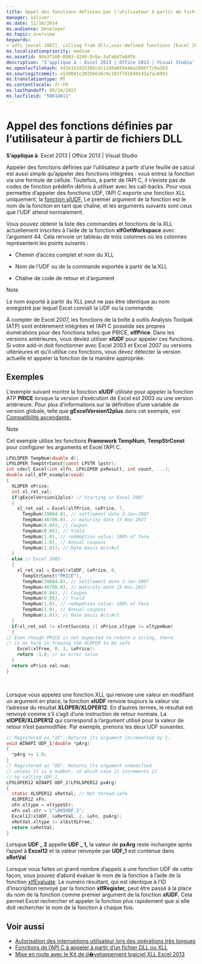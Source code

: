 ```yaml
---
title: Appel des fonctions définies par l’utilisateur à partir de fichiers DLL
manager: soliver
ms.date: 11/16/2014
ms.audience: Developer
ms.topic: overview
keywords:
- udfs [excel 2007], calling from dlls,user-defined functions [Excel 2007], calling from DLLs,DLLs [Excel 2007], calling UDFs
ms.localizationpriority: medium
ms.assetid: 99a37108-0083-4240-9c6a-3afa8d7a04f6
description: 'S’applique à : Excel 2013 | Office 2013 | Visual Studio'
ms.openlocfilehash: 443e111d15365cdc1145e659446a2866f7c0a263
ms.sourcegitcommit: a1d9041c20256616c9c183f7d1049142a7ac6991
ms.translationtype: MT
ms.contentlocale: fr-FR
ms.lasthandoff: 09/24/2021
ms.locfileid: "59614611"
---
```

# <a name="calling-user-defined-functions-from-dlls"></a>Appel des fonctions définies par l’utilisateur à partir de fichiers DLL

**S’applique à**: Excel 2013 | Office 2013 | Visual Studio 
  
Appeler des fonctions définies par l’utilisateur à partir d’une feuille de calcul est aussi simple qu’appeler des fonctions intégrées : vous entrez la fonction via une formule de cellule. Toutefois, à partir de l’API C, il n’existe pas de codes de fonction prédéfin définis à utiliser avec les call-backs. Pour vous permettre d’appeler des fonctions UDF, l’API C exporte une fonction XLL uniquement, la [fonction xlUDF.](xludf.md) Le premier argument de la fonction est le nom de la fonction en tant que chaîne, et les arguments suivants sont ceux que l’UDF attend normalement. 
  
Vous pouvez obtenir la liste des commandes et fonctions de la XLL actuellement inscrites à l’aide de la fonction **xlfGetWorkspace** avec l’argument 44. Cela renvoie un tableau de trois colonnes où les colonnes représentent les points suivants : 
  
- Chemin d’accès complet et nom du XLL
    
- Nom de l’UDF ou de la commande exportée à partir de la XLL
    
- Chaîne de code de retour et d’argument
    
> [!NOTE]
> Le nom exporté à partir du XLL peut ne pas être identique au nom enregistré par lequel Excel connaît la UDF ou la commande. 
  
À compter de Excel 2007, les fonctions de la boîte à outils Analysis Toolpak (ATP) sont entièrement intégrées et l’API C possède ses propres éumérations pour des fonctions telles que PRICE, **xlfPrice**. Dans les versions antérieures, vous deviez utiliser **xlUDF** pour appeler ces fonctions. Si votre add-in doit fonctionner avec Excel 2003 et Excel 2007 ou versions ultérieures et qu’il utilise ces fonctions, vous devez détecter la version actuelle et appeler la fonction de la manière appropriée. 
  
## <a name="examples"></a>Exemples

L’exemple suivant montre la fonction **xlUDF** utilisée pour appeler la fonction ATP **PRICE** lorsque la version d’exécution de Excel est 2003 ou une version antérieure. Pour plus d’informations sur la définition d’une variable de version globale, telle que **gExcelVersion12plus** dans cet exemple, voir [Compatibilité ascendante.](backward-compatibility.md)
  
> [!NOTE]
> Cet exemple utilise les fonctions **Framework TempNum**, **TempStrConst** pour configurer les arguments et Excel l’API C. 
  
```C
LPXLOPER TempNum(double d);
LPXLOPER TempStrConst(const LPSTR lpstr);
int cdecl Excel(int xlfn, LPXLOPER pxResult, int count, ...);
double call_ATP_example(void)
{
  XLOPER xPrice;
  int xl_ret_val;
  if(gExcelVersion12plus) // Starting in Excel 2007
  {
    xl_ret_val = Excel(xlfPrice, &xPrice, 7,
      TempNum(39084.0), // settlement date 2-Jan-2007
      TempNum(46706.0), // maturity date 15-Nov-2027
      TempNum(0.04), // Coupon
      TempNum(0.05), // Yield
      TempNum(1.0), // redemption value: 100% of face
      TempNum(1.0), // Annual coupons
      TempNum(1.0)); // Rate basis Act/Act
  }
  else // Excel 2003-
  {
    xl_ret_val = Excel(xlUDF, &xPrice, 8,
      TempStrConst("PRICE"),
      TempNum(39084.0), // settlement date 2-Jan-2007
      TempNum(46706.0), // maturity date 15-Nov-2027
      TempNum(0.04), // Coupon
      TempNum(0.05), // Yield
      TempNum(1.0), // redepmtion value: 100% of face
      TempNum(1.0), // Annual coupons
      TempNum(1.0)); // Rate basis Act/Act
  }
  if(xl_ret_val != xlretSuccess || xPrice.xltype != xltypeNum)
  {
// Even though PRICE is not expected to return a string, there
// is no harm in freeing the XLOPER to be safe
    Excel(xlFree, 0, 1, &xPrice);
    return -1.0; // an error value
  }
  return xPrice.val.num;
}
```

<br/>

Lorsque vous appelez une fonction XLL qui renvoie une valeur en modifiant un argument en place, la fonction **xlUDF** renvoie toujours la valeur via l’adresse du résultat **XLOPER/XLOPER12**. En d’autres termes, le résultat est renvoyé comme s’il s’agit d’une instruction de retour normale. La **xlOPER/XLOPER12** qui correspond à l’argument utilisé pour la valeur de retour n’est pasmodifiée. Par exemple, prenons les deux UDF suivantes. 
  
```C
// Registered as "1E". Returns its argument incremented by 1.
void WINAPI UDF_1(double *pArg)
{
  *pArg += 1.0;
}
// Registered as "QQ". Returns its argument unmodified
// unless it is a number, in which case it increments it
// by calling UDF_1.
LPXLOPER12 WINAPI UDF_2(LPXLOPER12 pxArg)
{
  static XLOPER12 xRetVal; // Not thread-safe
  XLOPER12 xFn;
  xFn.xltype = xltypeStr;
  xFn.val.str = L"\005UDF_1";
  Excel12(xlUDF, &xRetVal, 2, &xFn, pxArg);
  xRetVal.xltype |= xlbitXLFree;
  return &xRetVal;
}
```

Lorsque **UDF \_ 2** appelle **UDF \_ 1,** la valeur de **pxArg** reste inchangée après l’appel à **Excel12** et la valeur renvoyée par **UDF_1** est contenue dans **xRetVal**.
  
Lorsque vous faites un grand nombre d’appels à une fonction UDF de cette façon, vous pouvez d’abord évaluer le nom de la fonction à l’aide de la fonction [xlfEvaluate](xlfevaluate.md). Le numéro résultant, qui est identique à l’ID d’inscription renvoyé par la fonction **xlfRegister,** peut être passé à la place du nom de la fonction comme premier argument de la fonction **xlUDF.** Cela permet Excel rechercher et appeler la fonction plus rapidement que si elle doit rechercher le nom de la fonction à chaque fois. 
  
## <a name="see-also"></a>Voir aussi

- [Autorisation des interruptions utilisateur lors des opérations très longues](permitting-user-breaks-in-lengthy-operations.md)
- [Fonctions de l’API C à appeler à partir d’un fichier DLL ou XLL](c-api-functions-that-can-be-called-only-from-a-dll-or-xll.md)
- [Mise en route avec le Kit de d�veloppement logiciel XLL Excel 2013](getting-started-with-the-excel-xll-sdk.md)


